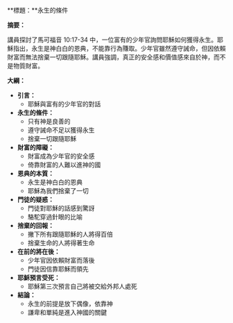 **標題：**永生的條件

**摘要：**

講員探討了馬可福音 10:17-34 中，一位富有的少年官詢問耶穌如何獲得永生。耶穌指出，永生是神白白的恩典，不能靠行為賺取。少年官雖然遵守誡命，但因依賴財富而無法捨棄一切跟隨耶穌。講員強調，真正的安全感和價值感來自於神，而不是物質財富。

**大綱：**

* **引言：**
    * 耶穌與富有的少年官的對話
* **永生的條件：**
    * 只有神是良善的
    * 遵守誡命不足以獲得永生
    * 捨棄一切跟隨耶穌
* **財富的障礙：**
    * 財富成為少年官的安全感
    * 倚靠財富的人難以進神的國
* **恩典的本質：**
    * 永生是神白白的恩典
    * 耶穌為我們捨棄了一切
* **門徒的疑惑：**
    * 門徒對耶穌的話感到驚訝
    * 駱駝穿過針眼的比喻
* **捨棄的回報：**
    * 撇下所有跟隨耶穌的人將得百倍
    * 捨棄生命的人將得著生命
* **在前的將在後：**
    * 少年官因依賴財富而落後
    * 門徒因信靠耶穌而領先
* **耶穌預言受死：**
    * 耶穌第三次預言自己將被交給外邦人處死
* **結論：**
    * 永生的前提是放下偶像，依靠神
    * 謙卑和單純是進入神國的關鍵